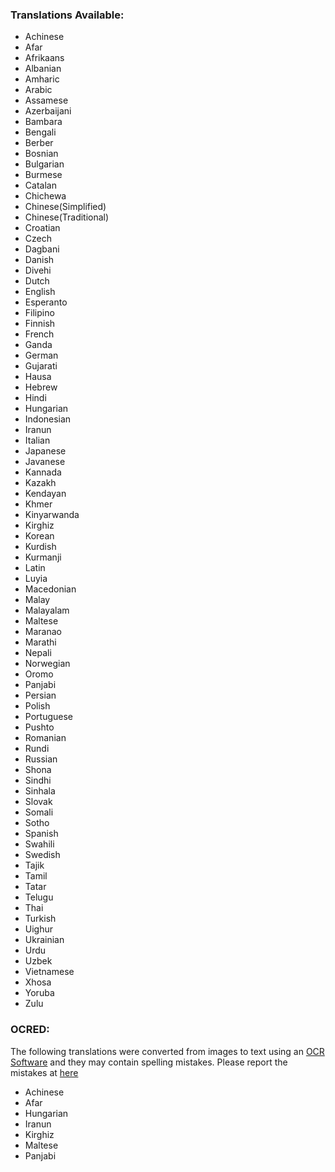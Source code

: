 ### Translations Available:

- Achinese
- Afar
- Afrikaans
- Albanian
- Amharic
- Arabic
- Assamese
- Azerbaijani
- Bambara
- Bengali
- Berber
- Bosnian
- Bulgarian
- Burmese
- Catalan
- Chichewa
- Chinese(Simplified)
- Chinese(Traditional)
- Croatian
- Czech
- Dagbani
- Danish
- Divehi
- Dutch
- English
- Esperanto
- Filipino
- Finnish
- French
- Ganda
- German
- Gujarati
- Hausa
- Hebrew
- Hindi
- Hungarian
- Indonesian
- Iranun
- Italian
- Japanese
- Javanese
- Kannada
- Kazakh
- Kendayan
- Khmer
- Kinyarwanda
- Kirghiz
- Korean
- Kurdish
- Kurmanji
- Latin
- Luyia
- Macedonian
- Malay
- Malayalam
- Maltese
- Maranao
- Marathi
- Nepali
- Norwegian
- Oromo
- Panjabi
- Persian
- Polish
- Portuguese
- Pushto
- Romanian
- Rundi
- Russian
- Shona
- Sindhi
- Sinhala
- Slovak
- Somali
- Sotho
- Spanish
- Swahili
- Swedish
- Tajik
- Tamil
- Tatar
- Telugu
- Thai
- Turkish
- Uighur
- Ukrainian
- Urdu
- Uzbek
- Vietnamese
- Xhosa
- Yoruba
- Zulu

### OCRED:
The following translations were converted from images to text using an [OCR Software](https://github.com/tesseract-ocr/tesseract) and they may contain spelling mistakes. Please report the mistakes at [here](https://github.com/fawazahmed0/quran-api/issues/new)
- Achinese
- Afar
- Hungarian
- Iranun
- Kirghiz
- Maltese
- Panjabi
